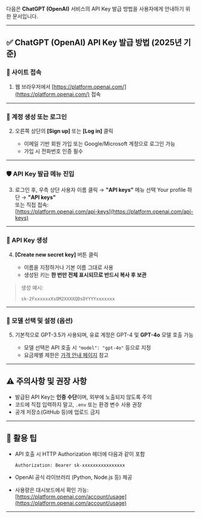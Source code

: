 다음은 **ChatGPT (OpenAI)** 서비스의 API Key 발급 방법을 사용자에게 안내하기 위한 문서입니다. 

---

## ✅ ChatGPT (OpenAI) API Key 발급 방법 (2025년 기준)

### 🔗 사이트 접속

1. 웹 브라우저에서 [https://platform.openai.com/](https://platform.openai.com/) 접속

---

### 👤 계정 생성 또는 로그인

2. 오른쪽 상단의 **\[Sign up]** 또는 **\[Log in]** 클릭

   * 이메일 기반 회원 가입 또는 Google/Microsoft 계정으로 로그인 가능
   * 가입 시 전화번호 인증 필수

---

### 🛡️ API Key 발급 메뉴 진입

3. 로그인 후, 우측 상단 사용자 이름 클릭 → **"API keys"** 메뉴 선택
   Your profile 하단 → **"API keys"**  
   또는 직접 접속:  
   [https://platform.openai.com/api-keys](https://platform.openai.com/api-keys)

---

### 🔑 API Key 생성

4. **\[Create new secret key]** 버튼 클릭

   * 이름을 지정하거나 기본 이름 그대로 사용
   * 생성된 키는 **한 번만 전체 표시되므로 반드시 복사 후 보관**

> 생성 예시:
>
> ```
> sk-2FxxxxxxXsOM2XXXXQDsDYYYYxxxxxxx
> ```

---

### 🧠 모델 선택 및 설정 (옵션)

5. 기본적으로 GPT-3.5가 사용되며, 유료 계정은 GPT-4 및 **GPT-4o** 모델 호출 가능

   * 모델 선택은 API 호출 시 `"model": "gpt-4o"` 등으로 지정
   * 요금제별 제한은 [가격 안내 페이지](https://openai.com/pricing) 참고

---

## ⚠️ 주의사항 및 권장 사항

* 발급된 API Key는 **인증 수단**이며, 외부에 노출되지 않도록 주의
* 코드에 직접 입력하지 말고, `.env` 또는 환경 변수 사용 권장
* 공개 저장소(GitHub 등)에 업로드 금지

---

## 📌 활용 팁

* API 호출 시 HTTP Authorization 헤더에 다음과 같이 포함

  ```
  Authorization: Bearer sk-xxxxxxxxxxxxxxxx
  ```
* OpenAI 공식 라이브러리 (Python, Node.js 등) 제공
* 사용량은 대시보드에서 확인 가능:
  [https://platform.openai.com/account/usage](https://platform.openai.com/account/usage)

---
